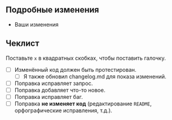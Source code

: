 ## Подробные изменения

- Ваши изменения

## Чеклист 
Поставьте `x` в квадратных скобках, чтобы поставить галочку.

- [ ] Изменённый код должен быть протестирован.
    - [ ] Я также обновил changelog.md для показа изменений.
- [ ] Поправка исправляет запрос.
- [ ] Поправка добавляет что-то новое.
- [ ] Поправка исправляет баг.
- [ ] Поправка **не изменяет код** (редактирование `README`, орфографические исправления, т.д.).
